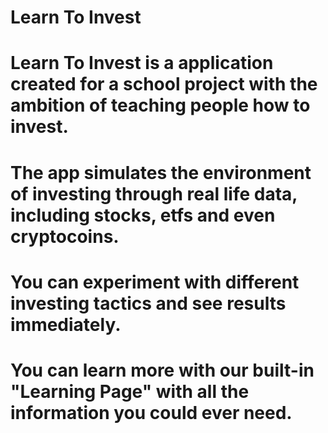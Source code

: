 # Learn To Invest

# Learn To Invest is a application created for a school project with the ambition of teaching people how to invest.
# The app simulates the environment of investing through real life data, including stocks, etfs and even cryptocoins.

# You can experiment with different investing tactics and see results immediately.
# You can learn more with our built-in "Learning Page" with all the information you could ever need.
